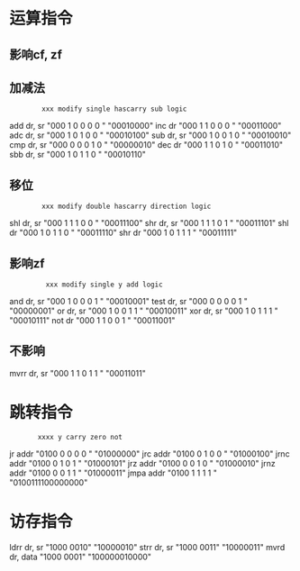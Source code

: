 
运算指令
========

影响cf, zf
----------

## 加减法
            xxx modify single hascarry sub logic
add dr, sr "000 1      0      0        0   0    " "00010000"
inc dr     "000 1      1      0        0   0    " "00011000"
adc dr, sr "000 1      0      1        0   0    " "00010100"
sub dr, sr "000 1      0      0        1   0    " "00010010"
cmp dr, sr "000 0      0      0        1   0    " "00000010"
dec dr     "000 1      1      0        1   0    " "00011010"
sbb dr, sr "000 1      0      1        1   0    " "00010110"

## 移位
            xxx modify double hascarry direction logic
shl dr, sr "000 1      1      1        0         0    " "00011100"
shr dr, sr "000 1      1      1        0         1    " "00011101"
shl dr     "000 1      0      1        1         0    " "00011110"
shr dr     "000 1      0      1        1         1    " "00011111"

影响zf
------

             xxx modify single y add logic
and  dr, sr "000 1      0      0 0   1    " "00010001"
test dr, sr "000 0      0      0 0   1    " "00000001"
or   dr, sr "000 1      0      0 1   1    " "00010011"
xor  dr, sr "000 1      0      1 1   1    " "00010111"
not  dr     "000 1      1      0 0   1    " "00011001"

不影响
------

mvrr dr, sr "000 1      1      0 1   1    " "00011011"


跳转指令
========
           xxxx y carry zero not
jr   addr "0100 0 0     0    0  " "01000000"
jrc  addr "0100 0 1     0    0  " "01000100"
jrnc addr "0100 0 1     0    1  " "01000101"
jrz  addr "0100 0 0     1    0  " "01000010"
jrnz addr "0100 0 0     1    1  " "01000011"
jmpa addr "0100 1 1     1    1  " "0100111100000000"

访存指令
========

ldrr dr, sr   "1000 0010" "10000010"
strr dr, sr   "1000 0011" "10000011"
mvrd dr, data "1000 0001" "100000010000"



